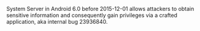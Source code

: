 System Server in Android 6.0 before 2015-12-01 allows attackers to obtain sensitive information and consequently gain privileges via a crafted application, aka internal bug 23936840.